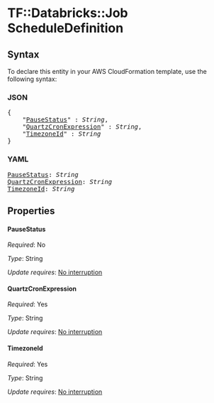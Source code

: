 # TF::Databricks::Job ScheduleDefinition

## Syntax

To declare this entity in your AWS CloudFormation template, use the following syntax:

### JSON

<pre>
{
    "<a href="#pausestatus" title="PauseStatus">PauseStatus</a>" : <i>String</i>,
    "<a href="#quartzcronexpression" title="QuartzCronExpression">QuartzCronExpression</a>" : <i>String</i>,
    "<a href="#timezoneid" title="TimezoneId">TimezoneId</a>" : <i>String</i>
}
</pre>

### YAML

<pre>
<a href="#pausestatus" title="PauseStatus">PauseStatus</a>: <i>String</i>
<a href="#quartzcronexpression" title="QuartzCronExpression">QuartzCronExpression</a>: <i>String</i>
<a href="#timezoneid" title="TimezoneId">TimezoneId</a>: <i>String</i>
</pre>

## Properties

#### PauseStatus

_Required_: No

_Type_: String

_Update requires_: [No interruption](https://docs.aws.amazon.com/AWSCloudFormation/latest/UserGuide/using-cfn-updating-stacks-update-behaviors.html#update-no-interrupt)

#### QuartzCronExpression

_Required_: Yes

_Type_: String

_Update requires_: [No interruption](https://docs.aws.amazon.com/AWSCloudFormation/latest/UserGuide/using-cfn-updating-stacks-update-behaviors.html#update-no-interrupt)

#### TimezoneId

_Required_: Yes

_Type_: String

_Update requires_: [No interruption](https://docs.aws.amazon.com/AWSCloudFormation/latest/UserGuide/using-cfn-updating-stacks-update-behaviors.html#update-no-interrupt)

